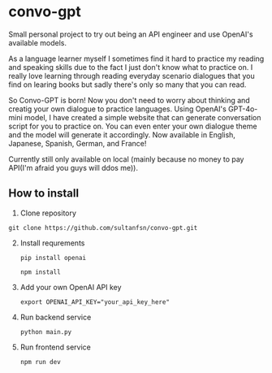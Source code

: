 # convo-gpt
Small personal project to try out being an API engineer and use OpenAI's available models.

As a language learner myself I sometimes find it hard to practice my reading and speaking skills due to the fact I just don't know what to practice on. I really love learning through reading everyday scenario dialogues that you find on learing books but sadly there's only so many that you can read. 

So Convo-GPT is born!
Now you don't need to worry about thinking and creatig your own dialogue to practice languages. Using OpenAI's GPT-4o-mini model, I have created a simple website that can generate conversation script for you to practice on. You can even enter your own dialogue theme and the model will generate it accordingly. Now available in English, Japanese, Spanish, German, and France!

Currently still only available on local (mainly because no money to pay API(I'm afraid you guys will ddos me)). 

## How to install

1. Clone repository
  ```
  git clone https://github.com/sultanfsn/convo-gpt.git
  ```
2. Install requrements
   ```
   pip install openai
   ```
   ```
   npm install
   ```
3. Add your own OpenAI API key
   ```
   export OPENAI_API_KEY="your_api_key_here"
   ```
4. Run backend service
   ```
   python main.py
   ```
5. Run frontend service
   ```
   npm run dev
   ```  
